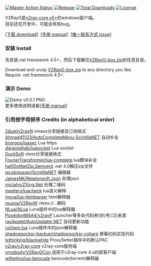 [![Master Action Status][1]][2] [![Release][3]][4] [![Total Downloads][5]][6] [![License][7]][8]

[1]: https://github.com/vrnobody/V2RayG/actions/workflows/debug.yml/badge.svg "Debug Build Status Badge"
[2]: https://github.com/vrnobody/V2RayG/actions "Actions detail"
[3]: https://img.shields.io/github/release/vrnobody/V2RayG.svg "Release Badge"
[4]: https://github.com/vrnobody/V2RayG/releases/latest "Releases"
[5]: https://img.shields.io/github/downloads/vrnobody/V2RayG/total.svg "Total Downloads Badge"
[6]: https://somsubhra.github.io/github-release-stats/?username=vrnobody&repository=V2RayG&per_page=30 "Download Details"
[7]: https://img.shields.io/github/license/vrnobody/V2RayG.svg "Licence Badge"
[8]: https://github.com/vrnobody/V2RayG/blob/master/LICENSE "Licence"
[9]: https://github.com/vrnobody/V2RayG/releases/latest "Latest release"
[10]: https://vrnobody.github.io/V2RayG/ "github.io"
[11]: https://github.com/vrnobody/V2RayG/issues "Issues"
[12]: https://github.com/vrnobody/luna-scripts "Luna scripts"

V2RayG是[v2ray-core v5+](https://v2fly.com)的windows客户端。  
目前还在开发中，可能会有些bug。  

[\[下载 download\]][9]&nbsp;&nbsp;[\[手册 manual\]][10]&nbsp;&nbsp;[\[唯一联系方式 issue\]][11]  

### 安装 Install
先安装.net framework 4.5+，然后下载解压[V2RayG-box.zip][9]到任意目录。  
  
Download and unzip [V2RayG-box.zip][9] to any directory you like.  
Require .net framework 4.5+.  

### 演示 Demo
![Demo v0.0.1 PNG](https://vrnobody.github.io/V2RayG/images/forms/demo_form_main_v0.0.1.png)  
更多使用说明请看[\[手册 manual\]][10]  

### 引用按字母排序 Credits (in alphabetical order)  
[2dust/v2rayN](https://github.com/2dust/v2rayN) vmess分享链接及订阅格式  
[Ahmad45123/AutoCompleteMenu-ScintillaNET](https://github.com/Ahmad45123/AutoCompleteMenu-ScintillaNET) 自动补全  
[brunoos/luasec](https://github.com/brunoos/luasec.git) Lua https  
[diegonehab/luasocket](https://github.com/diegonehab/luasocket.git) Lua socket  
[DuckSoft](https://github.com/XTLS/Xray-core/issues/91) vless分享链接格式  
[FourierTransformer/lua-complete](https://github.com/FourierTransformer/lua-complete.git) lua模块补全  
[haf/DotNetZip.Semverd](https://github.com/haf/DotNetZip.Semverd) .net 4.0解压zip文件  
[jacobslusser/ScintillaNET](https://github.com/jacobslusser/ScintillaNET) 编辑器  
[JamesNK/Newtonsoft.Json](https://github.com/JamesNK/Newtonsoft.Json) 处理json  
[micjahn/ZXing.Net](https://github.com/micjahn/ZXing.Net/) 处理二维码  
[mpeterv/luacheck](https://github.com/mpeterv/luacheck.git) lua语义解释  
[msva/lua-htmlparser](https://github.com/msva/lua-htmlparser) html解释器  
[musva/V2RayW](https://github.com/musva/V2RayW) vless://...解码  
[NLua/NLua](https://github.com/NLua/NLua) Luna插件中的lua解释器  
[PoseidonM4A4/v2rayP](https://github.com/PoseidonM4A4/v2rayP) Launcher等多处代码参(抄)考(习)来源  
[ravibpatel/AutoUpdater.NET](https://github.com/ravibpatel/AutoUpdater.NET) 自动更新功能  
[rxi/json.lua](https://github.com/rxi/json.lua) Luna插件中的json解释器  
[shadowsocksr-backup/shadowsocksr-csharp](https://github.com/shadowsocksr-backup/shadowsocksr-csharp) 屏幕扫码实现代码  
[txthinking/blackwhite](https://github.com/txthinking/blackwhite) ProxySetter插件中的默认PAC  
[v2ray/v2ray-core](https://github.com/v2ray/v2ray-core) v2ray-core服务端  
[vrnobody/V2RayGCon](https://github.com/vrnobody/V2RayGCon) 适用于v2ray-core 4.x的原客户端  
[wilhelmy/lua-bencode](https://bitbucket.org/wilhelmy/lua-bencode) bencode(torrent)解释器  

